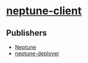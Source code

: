 # [neptune-client](https://pypi.org/project/neptune-client)



## Publishers
- [Neptune](https://pypi.org/user/Neptune)
- [neptune-deployer](https://pypi.org/user/neptune-deployer)

